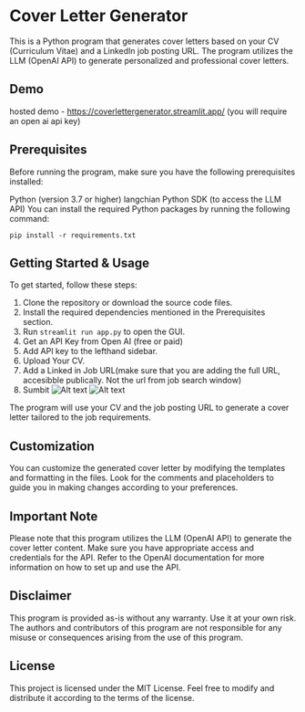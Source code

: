 # Cover Letter Generator

This is a Python program that generates cover letters based on your CV (Curriculum Vitae) and a LinkedIn job posting URL. The program utilizes the LLM (OpenAI API) to generate personalized and professional cover letters.

## Demo
hosted demo - https://coverlettergenerator.streamlit.app/
(you will require an open ai api key)

## Prerequisites
Before running the program, make sure you have the following prerequisites installed:

Python (version 3.7 or higher)
langchian Python SDK (to access the LLM API)
You can install the required Python packages by running the following command:

```pip install -r requirements.txt```

## Getting Started & Usage
To get started, follow these steps:

1. Clone the repository or download the source code files.
2. Install the required dependencies mentioned in the Prerequisites section.
3. Run ```streamlit run app.py``` to open the GUI.
4. Get an API Key from Open AI (free or paid)
5. Add API key to the lefthand sidebar.
6. Upload Your CV.
7. Add a Linked in Job URL(make sure that you are adding the full URL, accesibble publically. Not the url from job search window)
8. Sumbit
![Alt text](/images/image2.png)
![Alt text](/images/image.png)

The program will use your CV and the job posting URL to generate a cover letter tailored to the job requirements. 


## Customization
You can customize the generated cover letter by modifying the templates and formatting in the files. Look for the comments and placeholders to guide you in making changes according to your preferences.

## Important Note
Please note that this program utilizes the LLM (OpenAI API) to generate the cover letter content. Make sure you have appropriate access and credentials for the API. Refer to the OpenAI documentation for more information on how to set up and use the API.

## Disclaimer
This program is provided as-is without any warranty. Use it at your own risk. The authors and contributors of this program are not responsible for any misuse or consequences arising from the use of this program.

## License
This project is licensed under the MIT License. Feel free to modify and distribute it according to the terms of the license.